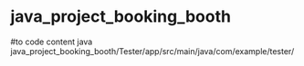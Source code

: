 # java_project_booking_booth

#to code content java
java_project_booking_booth/Tester/app/src/main/java/com/example/tester/
